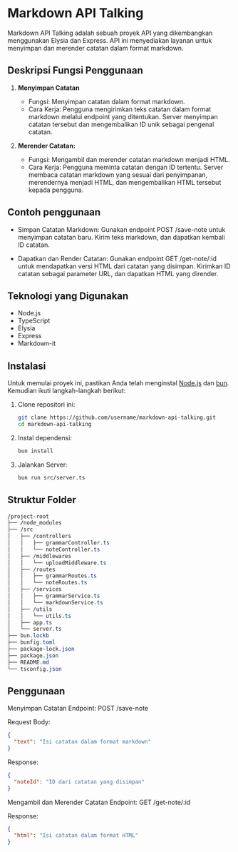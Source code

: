 # Markdown API Talking

Markdown API Talking adalah sebuah proyek API yang dikembangkan menggunakan Elysia dan Express. API ini menyediakan layanan untuk menyimpan dan merender catatan dalam format markdown.

## Deskripsi Fungsi Penggunaan

1. **Menyimpan Catatan**
    
    - Fungsi: Menyimpan catatan dalam format markdown.
    - Cara Kerja: Pengguna mengirimkan teks catatan dalam format markdown melalui endpoint yang ditentukan. Server menyimpan catatan tersebut dan mengembalikan ID unik sebagai pengenal catatan.

2. **Merender Catatan:**

    - Fungsi: Mengambil dan merender catatan markdown menjadi HTML.
    - Cara Kerja: Pengguna meminta catatan dengan ID tertentu. Server membaca catatan markdown yang sesuai dari penyimpanan, merendernya menjadi HTML, dan mengembalikan HTML tersebut kepada pengguna.

## Contoh penggunaan

- Simpan Catatan Markdown: Gunakan endpoint POST /save-note untuk menyimpan catatan baru. Kirim teks markdown, dan dapatkan kembali ID catatan.

- Dapatkan dan Render Catatan: Gunakan endpoint GET /get-note/:id untuk mendapatkan versi HTML dari catatan yang disimpan. Kirimkan ID catatan sebagai parameter URL, dan dapatkan HTML yang dirender.

## Teknologi yang Digunakan

- Node.js
- TypeScript
- Elysia
- Express
- Markdown-it

## Instalasi

Untuk memulai proyek ini, pastikan Anda telah menginstal [Node.js](https://nodejs.org/) dan [bun](https://bun.sh/). Kemudian ikuti langkah-langkah berikut:

1. Clone repositori ini:

   ```bash
   git clone https://github.com/username/markdown-api-talking.git
   cd markdown-api-talking

2. Instal dependensi:

    ```bash
    bun install
    ```
3. Jalankan Server:

    ```bash
    bun run src/server.ts
    ```

## Struktur Folder

```scss
/project-root
├── /node_modules
├── /src
│   ├── /controllers
│   │   ├── grammarController.ts
│   │   └── noteController.ts
│   ├── /middlewares
│   │   └── uploadMiddleware.ts
│   ├── /routes
│   │   ├── grammarRoutes.ts
│   │   └── noteRoutes.ts
│   ├── /services
│   │   ├── grammarService.ts
│   │   └── markdownService.ts
│   ├── /utils
│   │   └── utils.ts
│   ├── app.ts
│   └── server.ts
├── bun.lockb
├── bunfig.toml
├── package-lock.json
├── package.json
├── README.md
└── tsconfig.json
```

## Penggunaan

Menyimpan Catatan
Endpoint: POST /save-note

Request Body:

```json
{
  "text": "Isi catatan dalam format markdown"
}
```

Response:
```json
{
  "noteId": "ID dari catatan yang disimpan"
}
```

Mengambil dan Merender Catatan
Endpoint: GET /get-note/:id

Response:

```json
{
  "html": "Isi catatan dalam format HTML"
}
```


